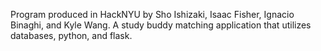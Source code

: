 Program produced in HackNYU by Sho Ishizaki, Isaac Fisher, Ignacio Binaghi, and Kyle Wang.
A study buddy matching application that utilizes databases, python, and flask. 